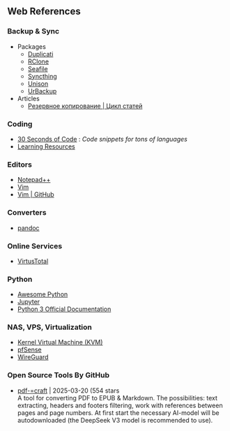 ## Web References

### Backup & Sync
* Packages
  * [Duplicati](https://github.com/duplicati/duplicati/)
  * [RClone](https://rclone.org/)
  * [Seafile](https://www.seafile.com/en/home/)
  * [Syncthing](https://syncthing.net/)
  * [Unison](https://www.cis.upenn.edu/~bcpierce/unison/)
  * [UrBackup](https://www.urbackup.org/)
* Articles 
  * [Резервное копирование | Цикл статей](https://habr.com/ru/company/southbridge/blog/449282/)


### Coding
* [30 Seconds of Code](https://www.30secondsofcode.org/) : *Code snippets for tons of languages*
* [Learning Resources](https://github.com/jturgasen/my-links/#learning-resources)

### Editors
* [Notepad++](https://notepad-plus-plus.org/)
* [Vim](https://www.vim.org/download.php)
* [Vim | GitHub](https://github.com/vim/vim)

### Converters
* [pandoc](https://pandoc.org/installing.html)

### Online Services
* [VirtusTotal](https://www.virustotal.com/gui/)

### Python
* [Awesome Python ](https://github.com/vinta/awesome-python)
* [Jupyter](https://jupyter.org/)
* [Python 3 Official Documentation](https://docs.python.org/3/tutorial/index.html)

### NAS, VPS, Virtualization
* [Kernel Virtual Machine (KVM)](http://www.linux-kvm.org/page/Main_Page)
* [pfSense](https://www.pfsense.org/)
* [WireGuard](https://www.wireguard.com/install/)

### Open Source Tools By GitHub
* [pdf-=craft](https://github.com/oomol-lab/pdf-craft) | 2025-03-20 (554 stars\
A tool for converting PDF to EPUB & Markdown. The possibilities: text extracting, headers and footers filtering,  work with references between pages and page numbers. At first start the necessary AI-model will be autodownloaded (the DeepSeek V3 model is recommended to use).

